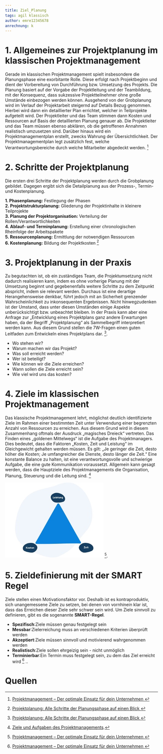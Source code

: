 ```yaml
---
title: Ziel_Planung
tags: agil klassisch
author: emre12345678
anrechnung: k 
---
```


# 1.	Allgemeines zur Projektplanung im klassischen Projektmanagement

Gerade im klassischen Projektmanagement spielt insbesondere die Planungsphase eine exorbitante Rolle. Diese erfolgt nach Projektbeginn und dient der Vorbereitung von Durchführung bzw. Umsetzung des Projekts. Die Planung basiert auf der Vorgabe der Projektleitung und der Teambildung, mit der Konsequenz, dass sukzessive Projektteilnehmer ohne große Umstände einbezogen werden können. Ausgehend von der Grobplanung wird im Verlauf der Projektarbeit steigernd auf Details Bezug genommen. Hierbei wird dann ein detaillierter Plan errichtet, welcher in Teilprojekte aufgeteilt wird. Der Projektleiter und das Team stimmen dann Kosten und Ressourcen auf Basis der detaillierten Planung genauer ab. Die Projektleiter und das Team müssen ebenso abklären, ob die getroffenen Annahmen realistisch umzusetzen sind. Darüber hinaus wird ein Projektmanagementplan erstellt, zwecks Wahrung der Übersichtlichkeit. Der Projektmanagementplan legt zusätzlich fest, welche Verantwortungsbereiche durch welche Mitarbeiter abgedeckt werden. [^1]

# 2.	Schritte der Projektplanung

Die ersten drei Schritte der Projektplanung werden durch die Grobplanung gebildet. Dagegen ergibt sich die Detailplanung aus der Prozess-, Termin- und Kostenplanung.

**1.	Phasenplanung:** Festlegung der Phasen                     
**2.	Projektstrukturplanung:** Gliederung der Projektinhalte in kleinere Teilprojekte                                       
**3.	Planung der Projektorganisation:** Verteilung der Rollen/Verantwortlichkeiten                               
**4.	Ablauf- und Terminplanung:** Erstellung einer chronologischen Rheinfolge der Arbeitspakete           
**5.	Ressourcenplanung:** Ermittlung der notwendigen Ressourcen    
**6.	Kostenplanung:** Bildung der Projektkosten [^2]

# 3.	Projektplanung in der Praxis

Zu begutachten ist, ob ein zuständiges Team, die Projektumsetzung nicht dadurch realisieren kann, indem es ohne vorherige Planung mit der Umsetzung beginnt und gegebenenfalls weitere Schritte zu dem Zeitpunkt abspricht, indem sie relevant werden.
Durchaus ist eine derartige Herangehensweise denkbar, führt jedoch mit an Sicherheit grenzender Wahrscheinlichkeit zu inkonsequenten Ergebnissen. Nicht hinwegzudenken ist der Umstand, dass unter diesen Umständen einige Aspekte unberücksichtigt bzw. unbeachtet bleiben.
In der Praxis kann aber eine Anfrage zur „Entwicklung eines Projektplans ganz andere Erwartungen haben, da der Begriff „Projektplanung“ als Sammelbegriff interpretiert werden kann. Aus diesem Grund stellen die 7W-Fragen einen guten Leitfaden zum Entwickeln eines Projektplans dar. [^2].
-	Wo stehen wir?
-	Warum machen wir das Projekt?
-	Was soll erreicht werden?
-	Wer ist beteiligt?
-	Wie können wir die Ziele erreichen?
-	Wann sollen die Ziele erreicht sein?
-	Wie viel wird uns das kosten?

# 4.	Ziele im klassischen Projektmanagement

Das klassische Projektmanagement lehrt, möglichst deutlich identifizierte Ziele im Rahmen einer bestimmten Zeit unter Verwendung einer begrenzten Anzahl von Ressourcen zu erreichen. Aus diesem Grund wird in diesem Zusammenhang oftmals der Ausdruck „magisches Dreieck“ vertreten. Das Finden eines „goldenen Mittelwegs“ ist die Aufgabe des Projektmanagers. Dies bedeutet, dass die Faktoren „Kosten, Zeit und Leistung“ im Gleichgewicht gehalten werden müssen. Es gilt: „Je geringer die Zeit, desto höher die Kosten; Je umfangreicher die Dienste, desto länger die Zeit.“ Eine konstante Balance zu halten, ist eine verantwortungsvolle und schwierige Aufgabe, die eine gute Kommunikation voraussetzt. Allgemein kann gesagt werden, dass die Hauptziele des Projektmanagements die Organisation, Planung, Steuerung und die Leitung sind. [^3]

![bild](Ziel_Planung/mpsbild.jpg "MagischesDreieck") [^1]. 

# 5.	Zieldefinierung mit der SMART Regel

Ziele stellen einen Motivationsfaktor vor. Deshalb ist es kontraproduktiv, sich unangemessene Ziele zu setzen, bei denen von vornhinein klar ist, dass das Erreichen dieser Ziele sehr schwer sein wird. Um Ziele sinnvoll zu definieren, gibt es die sogenannte  **SMART-Regel**.
-	**Spezifisch**:Ziele müssen genau festgelegt sein
-	**Messbar**:Zielerreichung muss an verschiedenen Kriterien überprüft werden
-	**Akzeptiert**:Ziele müssen sinnvoll und motivierend wahrgenommen werden
-	**Realistisch**:Ziele sollen ehrgeizig sein - nicht unmöglich
-	**Terminierbar**:Ein Termin muss festgelegt sein, zu dem das Ziel erreicht wird
[^1]
..

# Quellen


[^1]: [Projektmanagement – Der optimale Einsatz für dein Unternehmen ](https://sevdesk.de/blog/projektmanagement/ )   
[^2]: [Projektplanung: Alle Schritte der Planungsphase auf einen Blick ](https://projekte-leicht-gemacht.de/projektmanagement/klassisches-projektmanagement/projektplanung/ )   
[^3]: [Ziele und Aufgaben des Projektmanagements](https://link.springer.com/chapter/10.1007%2F978-3-642-60144-6_6). 
